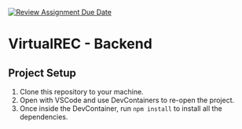 [![Review Assignment Due Date](https://classroom.github.com/assets/deadline-readme-button-22041afd0340ce965d47ae6ef1cefeee28c7c493a6346c4f15d667ab976d596c.svg)](https://classroom.github.com/a/VFxvwcid)
# VirtualREC - Backend

## Project Setup

1. Clone this repository to your machine.
2. Open with VSCode and use DevContainers to re-open the project.
3. Once inside the DevContainer, run `npm install` to install all the dependencies.